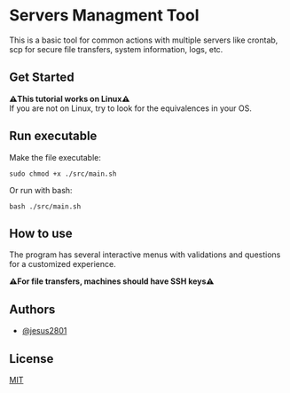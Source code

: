 # Servers Managment Tool

This is a basic tool for common actions with multiple servers like crontab, scp for secure file transfers, system information, logs, etc.

## Get Started

**⚠️This tutorial works on Linux⚠️**  
If you are not on Linux, try to look for the equivalences in your OS.

## Run executable

Make the file executable:

```
sudo chmod +x ./src/main.sh
```

Or run with bash:

```
bash ./src/main.sh
```

## How to use

The program has several interactive menus with validations and questions for a customized experience.

**⚠️For file transfers, machines should have SSH keys⚠️**

## Authors

- [@jesus2801](https://github.com/jesus2801)

## License

[MIT](https://choosealicense.com/licenses/mit/)
